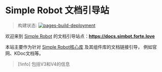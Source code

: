 # Simple Robot 文档引导站

> 构建状态: [![pages-build-deployment](https://github.com/simple-robot-library/simbot3-api-docs/actions/workflows/pages/pages-build-deployment/badge.svg?branch=gh-pages)](https://github.com/simple-robot-library/simbot3-api-docs/actions/workflows/pages/pages-build-deployment)

欢迎来到 [Simple Robot](https://github.com/simple-robot) 的文档引导站点：**<https://docs.simbot.forte.love>**

本站主要作为针对 [Simple Robot核心库](https://github.com/simple-robot/simpler-robot) 及其组件库的文档链接引导，
例如官网、KDoc文档等。

> [!info]
> 包括V3和V4的信息
